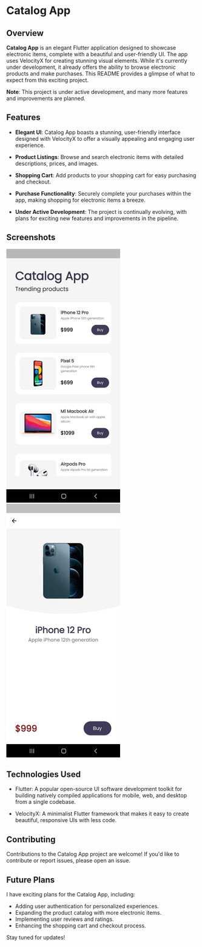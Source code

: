 # Catalog App


## Overview

**Catalog App** is an elegant Flutter application designed to showcase electronic items, complete with a beautiful and user-friendly UI. The app uses VelocityX for creating stunning visual elements. While it's currently under development, it already offers the ability to browse electronic products and make purchases. This README provides a glimpse of what to expect from this exciting project.

**Note**: This project is under active development, and many more features and improvements are planned.

## Features

- **Elegant UI**: Catalog App boasts a stunning, user-friendly interface designed with VelocityX to offer a visually appealing and engaging user experience.

- **Product Listings**: Browse and search electronic items with detailed descriptions, prices, and images.

- **Shopping Cart**: Add products to your shopping cart for easy purchasing and checkout.

- **Purchase Functionality**: Securely complete your purchases within the app, making shopping for electronic items a breeze.

- **Under Active Development**: The project is continually evolving, with plans for exciting new features and improvements in the pipeline.

## Screenshots

![Screenshot 1](https://github.com/adityalawand7/Catalog-App/blob/master/App%20Images/image1.jpg)
![Screenshot 2](https://github.com/adityalawand7/Catalog-App/blob/master/App%20Images/image2.jpg)

## Technologies Used

- Flutter: A popular open-source UI software development toolkit for building natively compiled applications for mobile, web, and desktop from a single codebase.

- VelocityX: A minimalist Flutter framework that makes it easy to create beautiful, responsive UIs with less code.

## Contributing

Contributions to the Catalog App project are welcome! If you'd like to contribute or report issues, please open an issue.

## Future Plans

I have exciting plans for the Catalog App, including:

- Adding user authentication for personalized experiences.
- Expanding the product catalog with more electronic items.
- Implementing user reviews and ratings.
- Enhancing the shopping cart and checkout process.

Stay tuned for updates!
